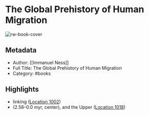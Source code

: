 # The Global Prehistory of Human Migration

![rw-book-cover](https://m.media-amazon.com/images/I/51nufIGgr6L._SY160.jpg)

## Metadata
- Author: [[Immanuel Ness]]
- Full Title: The Global Prehistory of Human Migration
- Category: #books

## Highlights
- linking ([Location 1002](https://readwise.io/to_kindle?action=open&asin=B00N6O58T0&location=1002))
- (2.58–0.0 myr, center), and the Upper ([Location 1018](https://readwise.io/to_kindle?action=open&asin=B00N6O58T0&location=1018))
